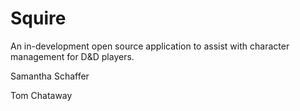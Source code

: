 Squire
======
An in-development open source application to assist with character management for D&D players.

Samantha Schaffer

Tom Chataway
